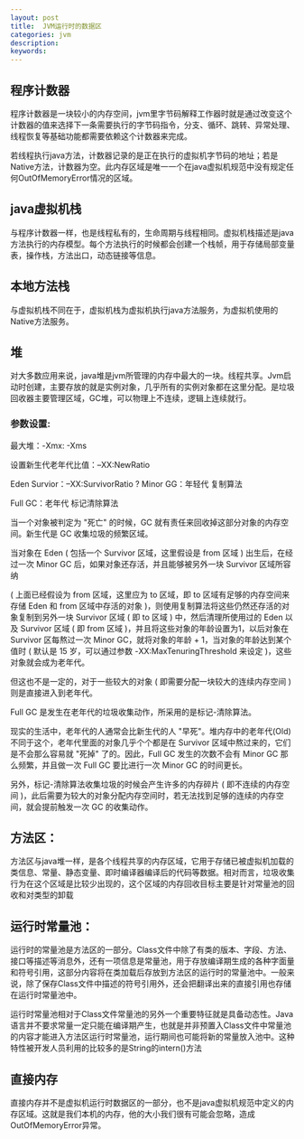 ```yaml
---
layout: post
title:  JVM运行时的数据区
categories: jvm
description: 
keywords: 
---
```



## 程序计数器

程序计数器是一块较小的内存空间，jvm里字节码解释工作器时就是通过改变这个计数器的值来选择下一条需要执行的字节码指令，分支、循环、跳转、异常处理、线程恢复等基础功能都需要依赖这个计数器来完成。

若线程执行java方法，计数器记录的是正在执行的虚拟机字节码的地址；若是Native方法，计数器为空。此内存区域是唯一一个在java虚拟机规范中没有规定任何OutOfMemoryError情况的区域。

## java虚拟机栈

与程序计数器一样，也是线程私有的，生命周期与线程相同。虚拟机栈描述是java方法执行的内存模型。每个方法执行的时候都会创建一个栈帧，用于存储局部变量表，操作栈，方法出口，动态链接等信息。

## 本地方法栈

与虚拟机栈不同在于，虚拟机栈为虚拟机执行java方法服务，为虚拟机使用的Native方法服务。 

## 堆

对大多数应用来说，java堆是jvm所管理的内存中最大的一块。线程共享。Jvm启动时创建，主要存放的就是实例对象，几乎所有的实例对象都在这里分配。是垃圾回收器主要管理区域，GC堆，可以物理上不连续，逻辑上连续就行。 

### 参数设置: 

最大堆：-Xmx: -Xms 

设置新生代老年代比值：–XX:NewRatio 

Eden Survior：–XX:SurvivorRatio 
? 
Minor GG：年轻代 复制算法 

Full GC：老年代 标记清除算法 

当一个对象被判定为 "死亡" 的时候，GC 就有责任来回收掉这部分对象的内存空间。新生代是 GC 收集垃圾的频繁区域。

当对象在 Eden ( 包括一个 Survivor 区域，这里假设是 from 区域 ) 出生后，在经过一次 Minor GC 后，如果对象还存活，并且能够被另外一块 Survivor 区域所容纳

( 上面已经假设为 from 区域，这里应为 to 区域，即 to 区域有足够的内存空间来存储 Eden 和 from 区域中存活的对象 )，则使用复制算法将这些仍然还存活的对象复制到另外一块 Survivor 区域 ( 即 to 区域 ) 中，然后清理所使用过的 Eden 以及 Survivor 区域 ( 即 from 区域 )，并且将这些对象的年龄设置为1，以后对象在 Survivor 区每熬过一次 Minor GC，就将对象的年龄 + 1，当对象的年龄达到某个值时 ( 默认是 15 岁，可以通过参数 -XX:MaxTenuringThreshold 来设定 )，这些对象就会成为老年代。

但这也不是一定的，对于一些较大的对象 ( 即需要分配一块较大的连续内存空间 ) 则是直接进入到老年代。

Full GC 是发生在老年代的垃圾收集动作，所采用的是标记-清除算法。

现实的生活中，老年代的人通常会比新生代的人 "早死"。堆内存中的老年代(Old)不同于这个，老年代里面的对象几乎个个都是在 Survivor 区域中熬过来的，它们是不会那么容易就 "死掉" 了的。因此，Full GC 发生的次数不会有 Minor GC 那么频繁，并且做一次 Full GC 要比进行一次 Minor GC 的时间更长。

另外，标记-清除算法收集垃圾的时候会产生许多的内存碎片 ( 即不连续的内存空间 )，此后需要为较大的对象分配内存空间时，若无法找到足够的连续的内存空间，就会提前触发一次 GC 的收集动作。 

## 方法区： 

方法区与java堆一样，是各个线程共享的内存区域，它用于存储已被虚拟机加载的类信息、常量、静态变量、即时编译器编译后的代码等数据。相对而言，垃圾收集行为在这个区域是比较少出现的，这个区域的内存回收目标主要是针对常量池的回收和对类型的卸载 

## 运行时常量池： 

运行时的常量池是方法区的一部分。Class文件中除了有类的版本、字段、方法、接口等描述等消息外，还有一项信息是常量池，用于存放编译期生成的各种字面量和符号引用，这部分内容将在类加载后存放到方法区的运行时的常量池中。一般来说，除了保存Class文件中描述的符号引用外，还会把翻译出来的直接引用也存储在运行时常量池中。 

运行时常量池相对于Class文件常量池的另外一个重要特征就是具备动态性。Java语言并不要求常量一定只能在编译期产生，也就是并非预置入Class文件中常量池的内容才能进入方法区运行时常量池，运行期间也可能将新的常量放入池中。这种特性被开发人员利用的比较多的是String的intern()方法 

## 直接内存 

直接内存并不是虚拟机运行时数据区的一部分，也不是java虚拟机规范中定义的内存区域。这就是我们本机的内存，他的大小我们很有可能会忽略，造成OutOfMemoryError异常。
